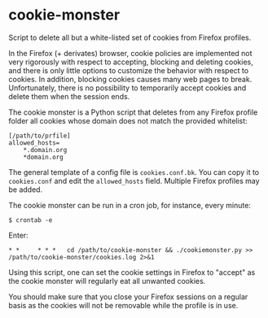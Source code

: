 # cookie-monster

Script to delete all but a white-listed set of cookies from Firefox profiles.

In the Firefox (+ derivates) browser, cookie policies are implemented 
not very rigorously with respect to accepting, blocking and deleting 
cookies, and there is only little options to customize the behavior 
with respect to cookies. In addition, blocking cookies causes many web 
pages to break. Unfortunately, there is no possibility to temporarily 
accept cookies and delete them when the session ends.

The cookie monster is a Python script that deletes from any Firefox 
profile folder all cookies whose domain does not match the provided 
whitelist:

    [/path/to/prfile]
    allowed_hosts=
        *.domain.org
        *domain.org
        
The general template of a config file is `cookies.conf.bk`. You can 
copy it to `cookies.conf` and edit the `allowed_hosts` field.
Multiple Firefox profiles may be added.

The cookie monster can be run in a cron job, for instance, every minute:

    $ crontab -e
    
Enter:
    
    * *     * * *   cd /path/to/cookie-monster && ./cookiemonster.py >> /path/to/cookie-monster/cookies.log 2>&1

Using this script, one can set the cookie settings in Firefox to 
"accept" as the cookie monster will regularly eat all unwanted cookies. 

You should make sure that you close your Firefox sessions on a regular 
basis as the cookies will not be removable while the profile is in use.
